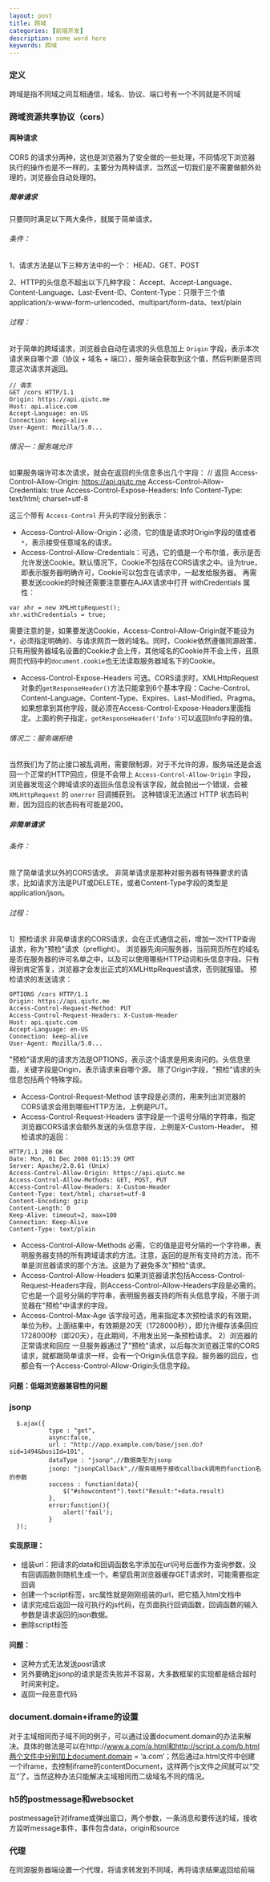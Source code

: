 ```yaml
---
layout: post
title: 跨域
categories: [前端开发]
description: some word here
keywords: 跨域
---
```


### 定义
跨域是指不同域之间互相通信，域名、协议、端口号有一个不同就是不同域

### 跨域资源共享协议（cors）

#### 两种请求
CORS 的请求分两种，这也是浏览器为了安全做的一些处理，不同情况下浏览器执行的操作也是不一样的，主要分为两种请求，当然这一切我们是不需要做额外处理的，浏览器会自动处理的。

##### 简单请求
只要同时满足以下两大条件，就属于简单请求。
###### 条件：
1、请求方法是以下三种方法中的一个：
HEAD、GET、POST

2、HTTP的头信息不超出以下几种字段：
Accept、Accept-Language、Content-Language、Last-Event-ID、Content-Type：只限于三个值application/x-www-form-urlencoded、multipart/form-data、text/plain

###### 过程：
对于简单的跨域请求，浏览器会自动在请求的头信息加上 `Origin` 字段，表示本次请求来自哪个源（协议 + 域名 + 端口），服务端会获取到这个值，然后判断是否同意这次请求并返回。

```
// 请求
GET /cors HTTP/1.1
Origin: https://api.qiutc.me
Host: api.alice.com
Accept-Language: en-US
Connection: keep-alive
User-Agent: Mozilla/5.0...
```

###### 情况一：服务端允许
如果服务端许可本次请求，就会在返回的头信息多出几个字段：
// 返回
Access-Control-Allow-Origin: https://api.qiutc.me
Access-Control-Allow-Credentials: true
Access-Control-Expose-Headers: Info
Content-Type: text/html; charset=utf-8

这三个带有 `Access-Control` 开头的字段分别表示：
   - Access-Control-Allow-Origin：必须，它的值是请求时Origin字段的值或者 `*`，表示接受任意域名的请求。
   -  Access-Control-Allow-Credentials：可选，它的值是一个布尔值，表示是否允许发送Cookie。默认情况下，Cookie不包括在CORS请求之中。设为true，即表示服务器明确许可，Cookie可以包含在请求中，一起发给服务器。
再需要发送cookie的时候还需要注意要在AJAX请求中打开 withCredentials 属性：

```
var xhr = new XMLHttpRequest();
xhr.withCredentials = true;
```

需要注意的是，如果要发送Cookie，Access-Control-Allow-Origin就不能设为`*`，必须指定明确的、与请求网页一致的域名。同时，Cookie依然遵循同源政策，只有用服务器域名设置的Cookie才会上传，其他域名的Cookie并不会上传，且原网页代码中的``document.cookie``也无法读取服务器域名下的Cookie。
   - Access-Control-Expose-Headers
可选。CORS请求时，XMLHttpRequest对象的``getResponseHeader()``方法只能拿到6个基本字段：Cache-Control、Content-Language、Content-Type、Expires、Last-Modified、Pragma。如果想拿到其他字段，就必须在Access-Control-Expose-Headers里面指定。上面的例子指定，``getResponseHeader('Info')``可以返回Info字段的值。

###### 情况二：服务端拒绝
当然我们为了防止接口被乱调用，需要限制源，对于不允许的源，服务端还是会返回一个正常的HTTP回应，但是不会带上 `Access-Control-Allow-Origin` 字段，浏览器发现这个跨域请求的返回头信息没有该字段，就会抛出一个错误，会被 `XMLHttpRequest` 的 `onerror` 回调捕获到。
这种错误无法通过 HTTP 状态码判断，因为回应的状态码有可能是200。

##### 非简单请求
###### 条件：
除了简单请求以外的CORS请求。
非简单请求是那种对服务器有特殊要求的请求，比如请求方法是PUT或DELETE，或者Content-Type字段的类型是 application/json。
###### 过程：
1）预检请求
非简单请求的CORS请求，会在正式通信之前，增加一次HTTP查询请求，称为"预检"请求（preflight）。
浏览器先询问服务器，当前网页所在的域名是否在服务器的许可名单之中，以及可以使用哪些HTTP动词和头信息字段。只有得到肯定答复，浏览器才会发出正式的XMLHttpRequest请求，否则就报错。
预检请求的发送请求：
```
OPTIONS /cors HTTP/1.1
Origin: https://api.qiutc.me
Access-Control-Request-Method: PUT
Access-Control-Request-Headers: X-Custom-Header
Host: api.qiutc.com
Accept-Language: en-US
Connection: keep-alive
User-Agent: Mozilla/5.0...
```

"预检"请求用的请求方法是OPTIONS，表示这个请求是用来询问的。头信息里面，关键字段是Origin，表示请求来自哪个源。
除了Origin字段，"预检"请求的头信息包括两个特殊字段。
  - Access-Control-Request-Method
该字段是必须的，用来列出浏览器的CORS请求会用到哪些HTTP方法，上例是PUT。
  - Access-Control-Request-Headers
该字段是一个逗号分隔的字符串，指定浏览器CORS请求会额外发送的头信息字段，上例是X-Custom-Header。
预检请求的返回：
```
HTTP/1.1 200 OK
Date: Mon, 01 Dec 2008 01:15:39 GMT
Server: Apache/2.0.61 (Unix)
Access-Control-Allow-Origin: https://api.qiutc.me
Access-Control-Allow-Methods: GET, POST, PUT
Access-Control-Allow-Headers: X-Custom-Header
Content-Type: text/html; charset=utf-8
Content-Encoding: gzip
Content-Length: 0
Keep-Alive: timeout=2, max=100
Connection: Keep-Alive
Content-Type: text/plain
```
  - Access-Control-Allow-Methods
必需，它的值是逗号分隔的一个字符串，表明服务器支持的所有跨域请求的方法。注意，返回的是所有支持的方法，而不单是浏览器请求的那个方法。这是为了避免多次"预检"请求。
  - Access-Control-Allow-Headers
如果浏览器请求包括Access-Control-Request-Headers字段，则Access-Control-Allow-Headers字段是必需的。它也是一个逗号分隔的字符串，表明服务器支持的所有头信息字段，不限于浏览器在"预检"中请求的字段。
  - Access-Control-Max-Age
该字段可选，用来指定本次预检请求的有效期，单位为秒。上面结果中，有效期是20天（1728000秒），即允许缓存该条回应1728000秒（即20天），在此期间，不用发出另一条预检请求。
2）浏览器的正常请求和回应
一旦服务器通过了"预检"请求，以后每次浏览器正常的CORS请求，就都跟简单请求一样，会有一个Origin头信息字段。服务器的回应，也都会有一个Access-Control-Allow-Origin头信息字段。

#### 问题：低端浏览器兼容性的问题
### jsonp


```
  $.ajax({
           type : "get",
           async:false,
           url : "http://app.example.com/base/json.do?sid=1494&busiId=101",
           dataType : "jsonp",//数据类型为jsonp
           jsonp: "jsonpCallback",//服务端用于接收callback调用的function名的参数
           success : function(data){
               $("#showcontent").text("Result:"+data.result)
           },
           error:function(){
               alert('fail');
           }
  });
```

#### 实现原理：
- 组装url：把请求的data和回调函数名字添加在url问号后面作为查询参数，没有回调函数则随机生成一个。希望启用浏览器缓存GET请求时，可能需要指定回调
- 创建一个script标签，src属性就是刚刚组装的url，把它插入html文档中
- 请求完成后返回一段可执行的js代码，在页面执行回调函数，回调函数的输入参数是请求返回的json数据。
- 删除script标签

#### 问题：
- 这种方式无法发送post请求
- 另外要确定jsonp的请求是否失败并不容易，大多数框架的实现都是结合超时时间来判定。
- 返回一段恶意代码

### document.domain+iframe的设置
对于主域相同而子域不同的例子，可以通过设置document.domain的办法来解决。具体的做法是可以在http://www.a.com/a.html和http://script.a.com/b.html两个文件中分别加上document.domain = ‘a.com’；然后通过a.html文件中创建一个iframe，去控制iframe的contentDocument，这样两个js文件之间就可以“交互”了。当然这种办法只能解决主域相同而二级域名不同的情况。

### h5的postmessage和websocket
postmessage针对iframe或弹出窗口，两个参数，一条消息和要传送的域，接收方监听message事件，事件包含data，origin和source

### 代理
在同源服务器端设置一个代理，将请求转发到不同域，再将请求结果返回给前端
